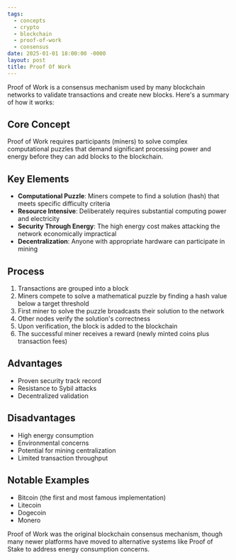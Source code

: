 ```yaml
---
tags:
  - concepts
  - crypto
  - blockchain
  - proof-of-work
  - consensus
date: 2025-01-01 18:00:00 -0000
layout: post
title: Proof Of Work
---
```


Proof of Work is a consensus mechanism used by many blockchain networks to validate transactions and create new blocks. Here's a summary of how it works:

## Core Concept

Proof of Work requires participants (miners) to solve complex computational puzzles that demand significant processing power and energy before they can add blocks to the blockchain.

## Key Elements

- **Computational Puzzle**: Miners compete to find a solution (hash) that meets specific difficulty criteria
- **Resource Intensive**: Deliberately requires substantial computing power and electricity
- **Security Through Energy**: The high energy cost makes attacking the network economically impractical
- **Decentralization**: Anyone with appropriate hardware can participate in mining

## Process

1. Transactions are grouped into a block
2. Miners compete to solve a mathematical puzzle by finding a hash value below a target threshold
3. First miner to solve the puzzle broadcasts their solution to the network
4. Other nodes verify the solution's correctness
5. Upon verification, the block is added to the blockchain
6. The successful miner receives a reward (newly minted coins plus transaction fees)

## Advantages

- Proven security track record
- Resistance to Sybil attacks
- Decentralized validation

## Disadvantages

- High energy consumption
- Environmental concerns
- Potential for mining centralization
- Limited transaction throughput

## Notable Examples

- Bitcoin (the first and most famous implementation)
- Litecoin
- Dogecoin
- Monero

Proof of Work was the original blockchain consensus mechanism, though many newer platforms have moved to alternative systems like Proof of Stake to address energy consumption concerns.


